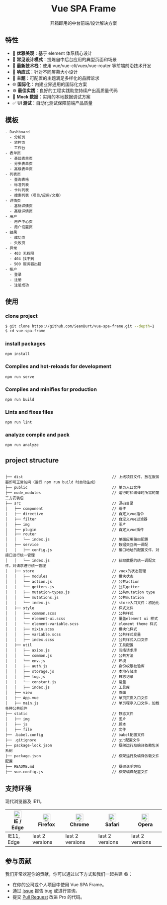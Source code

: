 <h1 align="center">Vue SPA Frame</h1>

<div align="center">

开箱即用的中台前端/设计解决方案

</div>

## 特性

- :gem: **优雅美观**：基于 element 体系精心设计
- :triangular_ruler: **常见设计模式**：提炼自中后台应用的典型页面和场景
- :rocket: **最新技术栈**：使用 vue/vue-cli/vuex/vue-router 等前端前沿技术开发
- :iphone: **响应式**：针对不同屏幕大小设计
- :art: **主题**：可配置的主题满足多样化的品牌诉求
- :globe_with_meridians: **国际化**：内建业界通用的国际化方案
- :gear: **最佳实践**：良好的工程实践助您持续产出高质量代码
- :1234: **Mock 数据**：实用的本地数据调试方案
- :white_check_mark: **UI 测试**：自动化测试保障前端产品质量

## 模板

```
- Dashboard
  - 分析页
  - 监控页
  - 工作台
- 表单页
  - 基础表单页
  - 分步表单页
  - 高级表单页
- 列表页
  - 查询表格
  - 标准列表
  - 卡片列表
  - 搜索列表（项目/应用/文章）
- 详情页
  - 基础详情页
  - 高级详情页
- 用户
  - 用户中心页
  - 用户设置页
- 结果
  - 成功页
  - 失败页
- 异常
  - 403 无权限
  - 404 找不到
  - 500 服务器出错
- 帐户
  - 登录
  - 注册
  - 注册成功
```

## 使用

### clone project
```bash
$ git clone https://github.com/SeanBurt/vue-spa-frame.git --depth=1
$ cd vue-spa-frame
```

### install packages
```
npm install
```

### Compiles and hot-reloads for development
```
npm run serve
```

### Compiles and minifies for production
```
npm run build
```

### Lints and fixes files
```
npm run lint
```

### analyze compile and pack
```
npm run analyze
```

## project structure
```

├── dist                                        // 上线项目文件，放在服务器即可正常访问（运行 npm run build 时自动生成）
├── public                                      // 单页入口文件
├── node_modules                                // 运行时和编译时所需的第三方安装包
├── src                                         // 源码目录
│   ├── component                               // 组件
│   ├── directive                               // 自定义vue指令
│   ├── filter                                  // 自定义vue过滤器
│   ├── img                                     // 图片
│   ├── plugin                                  // 自定义vue插件
│   ├── router
│   │   └── index.js                            // 单面应用路由配置
│   ├── service                                 // 数据交互统一调配
│   │   ├── config.js                           // 接口地址的配置文件，对接口进行统一管理
│   │   └── index.js                            // 获取数据的统一调配文件，对请求进行统一管理
│   ├── store                                   // vuex的状态管理
│   │   ├── modules                             // 模块状态
│   │   └── action.js                           // 公共action
│   │   └── getters.js                          // 公共getter
│   │   ├── mutation-types.js                   // 公共mutation type
│   │   └── mutations.js                        // 公共mutation
│   │   └── index.js                            // store入口文件：初始化
│   ├── style                                   // 样式文件
│   │   ├── common.scss                         // 公共样式
│   │   └── element-ui.scss                     // 覆盖element ui 样式
│   │   └── element-variable.scss               // element theme 样式
│   │   ├── mixin.scss                          // 模块化样式
│   │   ├── variable.scss                       // 公共样式变量
│   │   ├── index.scss                          // 公共样式入口文件
│   ├── util                                    // 工具配置
│   │   ├── axios.js                            // 网络请求库
│   │   └── common.js                           // 公共方法
│   │   └── env.js                              // 环境
│   │   ├── auth.js                             // 身份权限校验库
│   │   ├── storage.js                          // 本地存储库
│   │   ├── log.js                              // 日志记录
│   │   └── constant.js                         // 常量
│   │   ├── index.js                            // 工具库
│   ├── view                                    // 页面
│   ├── App.vue                                 // 单页页面入口文件
│   ├── main.js                                 // 单页程序入口文件，加载各种公共组件
├── static                                      // 静态文件
│   ├── img                                     // 图片
│   ├── js                                      // 脚本
│   ├── file                                    // 文件
├── .babel.config                               // babel配置文件
├── .gitignore                                  // git配置文件
├── package-lock.json                           // 框架运行及编译依赖包关系树
├── package.json                                // 框架运行及编译依赖文件配置
├── README.md                                   // 框架说明方档
├── vue.config.js                               // 框架编译配置文件

```

## 支持环境

现代浏览器及 IE11。

| [<img src="https://raw.githubusercontent.com/alrra/browser-logos/master/src/edge/edge_48x48.png" alt="IE / Edge" width="24px" height="24px" />](http://godban.github.io/browsers-support-badges/)</br>IE / Edge | [<img src="https://raw.githubusercontent.com/alrra/browser-logos/master/src/firefox/firefox_48x48.png" alt="Firefox" width="24px" height="24px" />](http://godban.github.io/browsers-support-badges/)</br>Firefox | [<img src="https://raw.githubusercontent.com/alrra/browser-logos/master/src/chrome/chrome_48x48.png" alt="Chrome" width="24px" height="24px" />](http://godban.github.io/browsers-support-badges/)</br>Chrome | [<img src="https://raw.githubusercontent.com/alrra/browser-logos/master/src/safari/safari_48x48.png" alt="Safari" width="24px" height="24px" />](http://godban.github.io/browsers-support-badges/)</br>Safari | [<img src="https://raw.githubusercontent.com/alrra/browser-logos/master/src/opera/opera_48x48.png" alt="Opera" width="24px" height="24px" />](http://godban.github.io/browsers-support-badges/)</br>Opera |
| --------- | --------- | --------- | --------- | --------- |
| IE11, Edge| last 2 versions| last 2 versions| last 2 versions| last 2 versions

## 参与贡献

我们非常欢迎你的贡献，你可以通过以下方式和我们一起共建 :smiley:：

- 在你的公司或个人项目中使用 Vue SPA Frame。
- 通过 [Issue](https://github.com/SeanBurt/vue-spa-frame/issues) 报告 bug 或进行咨询。
- 提交 [Pull Request](https://github.com/SeanBurt/vue-spa-frame/pulls) 改进 Pro 的代码。

